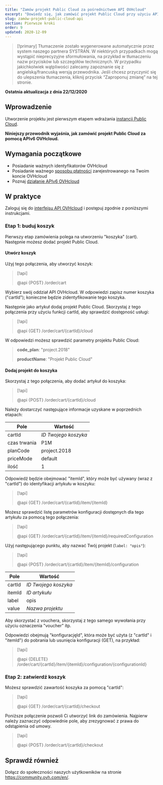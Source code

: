```yaml
---
title: "Zamów projekt Public Cloud za pośrednictwem API OVHcloud"
excerpt: "Dowiedz się, jak zamówić projekt Public Cloud przy użyciu API OVHcloud"
slug: zamów-projekt-public-cloud-api
section: Pierwsze kroki
order: 9
updated: 2020-12-09
---
```


> [!primary]
> Tłumaczenie zostało wygenerowane automatycznie przez system naszego partnera SYSTRAN. W niektórych przypadkach mogą wystąpić nieprecyzyjne sformułowania, na przykład w tłumaczeniu nazw przycisków lub szczegółów technicznych. W przypadku jakichkolwiek wątpliwości zalecamy zapoznanie się z angielską/francuską wersją przewodnika. Jeśli chcesz przyczynić się do ulepszenia tłumaczenia, kliknij przycisk “Zaproponuj zmianę” na tej stronie.
> 

**Ostatnia aktualizacja z dnia 22/12/2020**

## Wprowadzenie

Utworzenie projektu jest pierwszym etapem wdrażania [instancji Public Cloud](https://www.ovhcloud.com/pl/public-cloud/).

**Niniejszy przewodnik wyjaśnia, jak zamówić projekt Public Cloud za pomocą APIv6 OVHcloud.**

## Wymagania początkowe

- Posiadanie ważnych identyfikatorów OVHcloud
- Posiadanie ważnego [sposobu płatności](https://docs.ovh.com/pl/billing/zarzadzanie-sposobami-platnosci/) zarejestrowanego na Twoim koncie OVHcloud
- Poznaj [działanie APIv6 OVHcloud](https://docs.ovh.com/pl/api/first-steps-with-ovh-api/)

## W praktyce

Zaloguj się do [interfejsu API OVHcloud](https://api.ovh.com/) i postępuj zgodnie z poniższymi instrukcjami.

### Etap 1: buduj koszyk

Pierwszy etap zamówienia polega na utworzeniu "koszyka" (cart). Następnie możesz dodać projekt Public Cloud.

#### Utwórz koszyk

Użyj tego połączenia, aby utworzyć koszyk:

> [!api]
>
> @api {POST} /order/cart
>

Wybierz swój oddział API OVHcloud. W odpowiedzi zapisz numer koszyka ("cartId"); konieczne będzie zidentyfikowanie tego koszyka.

Następnie jako artykuł dodaj projekt Public Cloud. Skorzystaj z tego połączenia przy użyciu funkcji cartId, aby sprawdzić dostępność usługi:

> [!api]
>
> @api {GET} /order/cart/{cartId}/cloud
>

W odpowiedzi możesz sprawdzić parametry projektu Public Cloud:

>
>**code_plan**: "project.2018"
>
>**productName**: "Projekt Public Cloud"
>

#### Dodaj projekt do koszyka

Skorzystaj z tego połączenia, aby dodać artykuł do koszyka:

> [!api]
>
> @api {POST} /order/cart/{cartId}/cloud
>

Należy dostarczyć następujące informacje uzyskane w poprzednich etapach:

|Pole|Wartość|
|---|---|
|cartId|*ID Twojego koszyka*|
|czas trwania|P1M|
|planCode|project.2018|
|priceMode|default|
|ilość|1|

Odpowiedź będzie obejmować "itemId", który może być używany (wraz z "cartId") do identyfikacji artykułu w koszyku:

> [!api]
>
> @api {GET} /order/cart/{cartId}/item/{itemId}
>

Możesz sprawdzić listę parametrów konfiguracji dostępnych dla tego artykułu za pomocą tego połączenia:

> [!api]
>
> @api {GET} /order/cart/{cartId}/item/{itemId}/requiredConfiguration
>

Użyj następującego punktu, aby nazwać Twój projekt (`label: "opis"`):

> [!api]
>
> @api {POST} /order/cart/{cartId}/item/{itemId}/configuration
>

|Pole|Wartość|
|---|---|
|cartId|*ID Twojego koszyka*|
|itemId|*ID artykułu*|
|label|opis|
|value|*Nazwa projektu*|

Aby skorzystać z vouchera, skorzystaj z tego samego wywołania przy użyciu oznaczenia "voucher" itp.

Odpowiedzi obejmują "konfiguracjęId", która może być użyta (z "cartId" i "itemId") do pobrania lub usunięcia konfiguracji (GET), na przykład:

> [!api]
>
> @api {DELETE} /order/cart/{cartId}/item/{itemId}/configuration/{configurationId}
>


### Etap 2: zatwierdź koszyk

Możesz sprawdzić zawartość koszyka za pomocą "cartId":

> [!api]
>
> @api {GET} /order/cart/{cartId}/checkout
>

Poniższe połączenie pozwoli Ci utworzyć link do zamówienia. Najpierw należy zaznaczyć odpowiednie pole, aby zrezygnować z prawa do odstąpienia od umowy.

> [!api]
>
> @api {POST} /order/cart/{cartId}/checkout
>


## Sprawdź również

Dołącz do społeczności naszych użytkowników na stronie <https://community.ovh.com/en/>.
